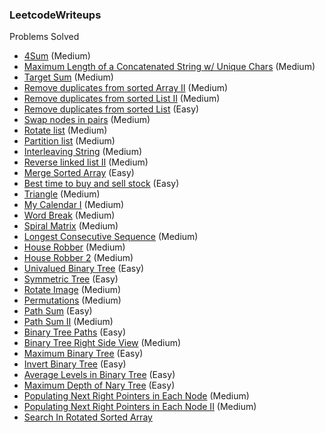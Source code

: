 ### LeetcodeWriteups

Problems Solved

- [4Sum](src/4Sum.md) (Medium)
- [Maximum Length of a Concatenated String w/ Unique Chars](src/maximum_length_of_a_concatenated_string_with_unique_characters.md) (Medium)
- [Target Sum](src/target_sum.md) (Medium)
- [Remove duplicates from sorted Array II](src/remove_duplicates_from_sorted_array_2.md) (Medium)
- [Remove duplicates from sorted List II](src/remove_duplicates_from_sorted_list_2.md) (Medium)
- [Remove duplicates from sorted List](src/remove_duplicates_from_sorted_list.md) (Easy)
- [Swap nodes in pairs](src/swap_nodes_in_pairs.md) (Medium)
- [Rotate list](src/rotate_list.md) (Medium)
- [Partition list](src/partition_list.md) (Medium)
- [Interleaving String](src/interleaving_strings.md) (Medium)
- [Reverse linked list II](src/reverse_linked_list_2.md) (Medium)
- [Merge Sorted Array](src/merge_sorted_array.md) (Easy)
- [Best time to buy and sell stock](src/best_time_to_buy_and_sell_stock.md) (Easy)
- [Triangle](src/triangle.md) (Medium)
- [My Calendar I](src/my_calendar_1.md) (Medium)
- [Word Break](src/word_break.md) (Medium)
- [Spiral Matrix](src/spiral_matrix.md) (Medium)
- [Longest Consecutive Sequence](src/longest_consecutive_sequence.md) (Medium)
- [House Robber](src/house_robber.md) (Medium)
- [House Robber 2](src/house_robber_2.md) (Medium)
- [Univalued Binary Tree](src/univalued_binary_tree.md) (Easy)
- [Symmetric Tree](src/symmetric_tree.md) (Easy)
- [Rotate Image](src/rotate_image.md) (Medium)
- [Permutations](src/permutations.md) (Medium)
- [Path Sum](src/path_sum.md) (Easy)
- [Path Sum II](src/path_sum_2.md) (Medium)
- [Binary Tree Paths](src/binary_tree_paths.md) (Easy)
- [Binary Tree Right Side View](src/binary_tree_right_side_view.md) (Medium)
- [Maximum Binary Tree](src/maximum_binary_tree.md) (Easy)
- [Invert Binary Tree](src/invert_binary_tree.md) (Easy)
- [Average Levels in Binary Tree](src/average_of_levels_in_binary_tree.md) (Easy)
- [Maximum Depth of Nary Tree](src/maximum_depth_of_nary_tree.md) (Easy)
- [Populating Next Right Pointers in Each Node](src/populating_next_right_pointers_in_each_node.md) (Medium)
- [Populating Next Right Pointers in Each Node II](src/populating_next_right_pointers_in_each_node_2.md) (Medium)
- [Search In Rotated Sorted Array](src/search_in_rotated_sorted_array.md)